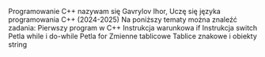 
Programowanie C++ nazywam się Gavrylov Ihor, Uczę się języka programowania C++ (2024-2025) Na poniższy tematy można znaleźć zadania:
Pierwszy program w C++
Instrukcja warunkowa if
﻿﻿Instrukcja switch
﻿﻿Petla while i do-while
Petla for
Zmienne tablicowe
Tablice znakowe i obiekty string
